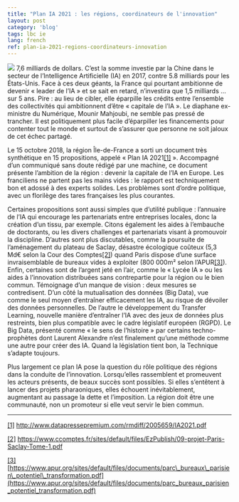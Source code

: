 ```yaml
---
title: "Plan IA 2021 : les régions, coordinateurs de l'innovation"
layout: post
category: 'blog'
tags: lbc ie
lang: french
ref: plan-ia-2021-regions-coordinateurs-innovation
---
```


![](http://blog.enzosandre.fr/wp-content/uploads/2019/01/IA2021.jpeg) 7,6 milliards de dollars. C’est la somme investie par la Chine dans le secteur de l’Intelligence Artificielle (IA) en 2017, contre 5.8 milliards pour les États-Unis. Face à ces deux géants, la France qui pourtant ambitionne de devenir « leader de l’IA » et se sait en retard, n’investira que 1,5 milliards … sur 5 ans. Pire : au lieu de cibler, elle éparpille les crédits entre l’ensemble des collectivités qui ambitionnent d’être « capitale de l’IA ». Le diaphane ex-ministre du Numérique, Mounir Mahjoubi, ne semble pas pressé de trancher. Il est politiquement plus facile d’éparpiller les financements pour contenter tout le monde et surtout de s’assurer que personne ne soit jaloux de cet échec partagé.

Le 15 octobre 2018, la région Île-de-France a sorti un document très synthétique en 15 propositions, appelé « Plan IA 2021[\[1\]](#_ftn1) ». Accompagné d’un communiqué sans doute rédigé par une machine, ce document présente l’ambition de la région : devenir la capitale de l’IA en Europe. Les franciliens ne partent pas les mains vides : le rapport est techniquement bon et adossé à des experts solides. Les problèmes sont d’ordre politique, avec un florilège des tares françaises les plus courantes.

Certaines propositions sont aussi simples que d’utilité publique : l’annuaire de l’IA qui encourage les partenariats entre entreprises locales, donc la création d’un tissu, par exemple. Citons également les aides à l’embauche de doctorants, ou les divers challenges et partenariats visant à promouvoir la discipline. D’autres sont plus discutables, comme la poursuite de l’aménagement du plateau de Saclay, désastre écologique coûteux (5,3 Md€ selon la Cour des Comptes[\[2\]](#_ftn2)) quand Paris dispose d’une surface invraisemblable de bureaux vides à exploiter (800 000m² selon l’APUR[\[3\]](#_ftn3)). Enfin, certaines sont de l’argent jeté en l’air, comme le « Lycée IA » ou les aides à l’innovation distribuées sans contrepartie pour la région ou le bien commun. Témoignage d’un manque de vision : deux mesures se contredisent. D’un côté la mutualisation des données (Big Data), vue comme le seul moyen d’entraîner efficacement les IA, au risque de dévoiler des données personnelles. De l’autre le développement du Transfer Learning, nouvelle manière d’entraîner l’IA avec des jeux de données plus restreints, bien plus compatible avec le cadre législatif européen (RGPD). Le Big Data, présenté comme « le sens de l’histoire » par certains techno-prophètes dont Laurent Alexandre n’est finalement qu’une méthode comme une autre pour créer des IA. Quand la législation tient bon, la Technique s’adapte toujours.

Plus largement ce plan IA pose la question du rôle politique des régions dans la conduite de l’innovation. Lorsqu’elles rassemblent et promeuvent les acteurs présents, de beaux succès sont possibles. Si elles s’entêtent à lancer des projets pharaoniques, elles échouent inévitablement, augmentant au passage la dette et l’imposition. La région doit être une communauté, non un promoteur si elle veut servir le bien commun.

- - - - - -

[\[1\]](#_ftnref1) <http://www.datapressepremium.com/rmdiff/2005659/IA2021.pdf>

[\[2\]](#_ftnref2) <https://www.ccomptes.fr/sites/default/files/EzPublish/09-projet-Paris-Saclay-Tome-1.pdf>

[\[3\]](#_ftnref3) [https://www.apur.org/sites/default/files/documents/parc\_bureaux\_parisien\_potentiel\_transformation.pdf](https://www.apur.org/sites/default/files/documents/parc_bureaux_parisien_potentiel_transformation.pdf)